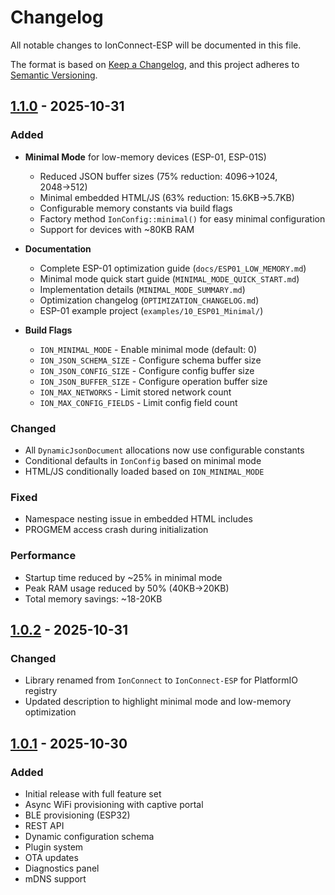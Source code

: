 # Changelog

All notable changes to IonConnect-ESP will be documented in this file.

The format is based on [Keep a Changelog](https://keepachangelog.com/en/1.0.0/),
and this project adheres to [Semantic Versioning](https://semver.org/spec/v2.0.0.html).

## [1.1.0] - 2025-10-31

### Added
- **Minimal Mode** for low-memory devices (ESP-01, ESP-01S)
  - Reduced JSON buffer sizes (75% reduction: 4096→1024, 2048→512)
  - Minimal embedded HTML/JS (63% reduction: 15.6KB→5.7KB)
  - Configurable memory constants via build flags
  - Factory method `IonConfig::minimal()` for easy minimal configuration
  - Support for devices with ~80KB RAM
  
- **Documentation**
  - Complete ESP-01 optimization guide (`docs/ESP01_LOW_MEMORY.md`)
  - Minimal mode quick start guide (`MINIMAL_MODE_QUICK_START.md`)
  - Implementation details (`MINIMAL_MODE_SUMMARY.md`)
  - Optimization changelog (`OPTIMIZATION_CHANGELOG.md`)
  - ESP-01 example project (`examples/10_ESP01_Minimal/`)

- **Build Flags**
  - `ION_MINIMAL_MODE` - Enable minimal mode (default: 0)
  - `ION_JSON_SCHEMA_SIZE` - Configure schema buffer size
  - `ION_JSON_CONFIG_SIZE` - Configure config buffer size
  - `ION_JSON_BUFFER_SIZE` - Configure operation buffer size
  - `ION_MAX_NETWORKS` - Limit stored network count
  - `ION_MAX_CONFIG_FIELDS` - Limit config field count

### Changed
- All `DynamicJsonDocument` allocations now use configurable constants
- Conditional defaults in `IonConfig` based on minimal mode
- HTML/JS conditionally loaded based on `ION_MINIMAL_MODE`

### Fixed
- Namespace nesting issue in embedded HTML includes
- PROGMEM access crash during initialization

### Performance
- Startup time reduced by ~25% in minimal mode
- Peak RAM usage reduced by 50% (40KB→20KB)
- Total memory savings: ~18-20KB

## [1.0.2] - 2025-10-31

### Changed
- Library renamed from `IonConnect` to `IonConnect-ESP` for PlatformIO registry
- Updated description to highlight minimal mode and low-memory optimization

## [1.0.1] - 2025-10-30

### Added
- Initial release with full feature set
- Async WiFi provisioning with captive portal
- BLE provisioning (ESP32)
- REST API
- Dynamic configuration schema
- Plugin system
- OTA updates
- Diagnostics panel
- mDNS support

[1.1.0]: https://github.com/vtoxi/IonConnect/compare/v1.0.2...v1.1.0
[1.0.2]: https://github.com/vtoxi/IonConnect/compare/v1.0.1...v1.0.2
[1.0.1]: https://github.com/vtoxi/IonConnect/releases/tag/v1.0.1
